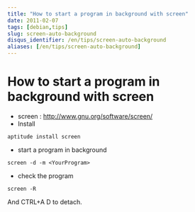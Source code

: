 ```yaml
---
title: "How to start a program in background with screen"
date: 2011-02-07
tags: [debian,tips]
slug: screen-auto-background
disqus_identifier: /en/tips/screen-auto-background
aliases: [/en/tips/screen-auto-background]
---
```

# How to start a program in background with screen

*	screen : http://www.gnu.org/software/screen/
*	Install

```
aptitude install screen
```

*	start a program in background

```
screen -d -m <YourProgram>
```

*	check the program

```
screen -R
```

And CTRL+A D to detach.





